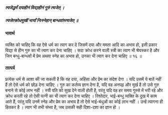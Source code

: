 ##### त्यजेद्धर्मं दयाहीनं विद्याहीनं गुरुं त्यजेत् ।
##### त्यजेत्क्रोधमुखीं भार्यां निःस्नेहान् बान्धवांस्त्यजेत् ॥

#### भावार्थ

व्यक्ति को चाहिए कि वह ऐसे धर्म का त्याग कर दे जिसमें दया और ममता आदि का अभाव हो, इसी प्रकार विद्या से हीन गुरु का भी त्याग कर देना चाहिए । सदा क्रोध करने वाली स्त्री का त्याग भी श्रेयस्कर है और जिन बन्धु-बान्धवों में प्रेम अथवा स्नेह का अभाव हो, उनका भी त्याग कर देना चाहिए ॥ १६ ॥

#### तात्पर्य

प्रत्येक धर्म से आशा की जा सकती है कि वह दया, अहिंसा और प्रेम का संदेश देगा । यदि उसमें ये बातें नहीं हैं तो ऐसे धर्म को छोड़ देना चाहिए । गुरु का कर्तव्य ज्ञान देना है, यदि वह अनपढ़ और मूर्ख है तो उसे गुरु बनाने से कोई लाभ नहीं । स्त्री पति को सुख देने वाली होती है, परंतु यदि वह हर समय गुस्से में भरी रहे और क्रोध करती रहे तो ऐसी पत्नी का भी त्याग कर देना चाहिए । रिश्तेदार, भाई-बन्धु व्यक्ति के दुख में काम आते हैं, परंतु यदि उनमें स्नेह और प्रेम का अभाव है तो ऐसे भाई-बंधुओं का कोई लाभ नहीं । उन्हें त्यागना ही हितकर है । त्याग भी तभी संभव है, जब उसकी सही दिशा-दशा का ज्ञान हो ।